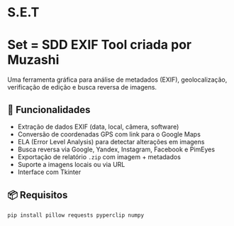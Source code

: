 # S.E.T
# Set = SDD EXIF Tool criada por Muzashi

Uma ferramenta gráfica para análise de metadados (EXIF), geolocalização, verificação de edição e busca reversa de imagens.

## 🧰 Funcionalidades

- Extração de dados EXIF (data, local, câmera, software)
- Conversão de coordenadas GPS com link para o Google Maps
- ELA (Error Level Analysis) para detectar alterações em imagens
- Busca reversa via Google, Yandex, Instagram, Facebook e PimEyes
- Exportação de relatório `.zip` com imagem + metadados
- Suporte a imagens locais ou via URL
- Interface com Tkinter 

## 📦 Requisitos

```bash
pip install pillow requests pyperclip numpy

